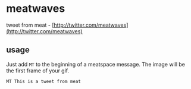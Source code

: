 meatwaves
=========
tweet from meat - [http://twitter.com/meatwaves](http://twitter.com/meatwaves)

## usage
Just add `MT` to the beginning of a meatspace message. The image will be the first frame of your gif.
```
MT This is a tweet from meat
```